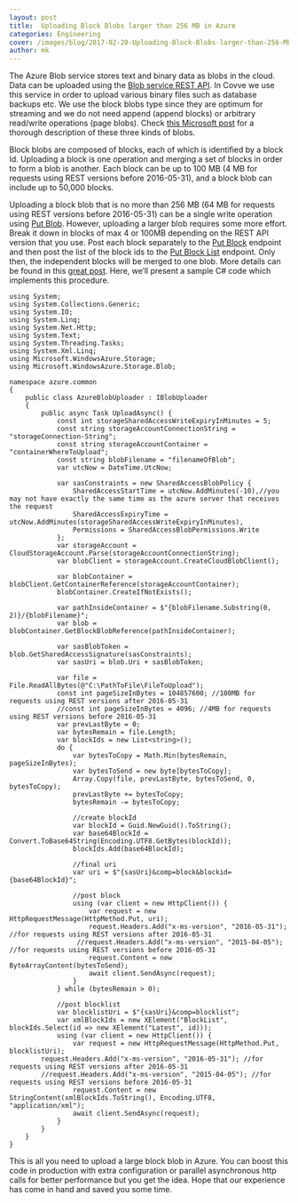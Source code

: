 ```yaml
---
layout: post
title:  Uploading Block Blobs larger than 256 MB in Azure
categories: Engineering
cover: /images/blog/2017-02-20-Uploading-Block-Blobs-larger-than-256-Mb-in-Azure/blob.png
author: mk
---
```

The Azure Blob service stores text and binary data as blobs in the cloud. Data can be uploaded using the [Blob service REST API][Blob service REST API]. In Covve we use this service in order to upload various binary files such as database backups etc. We use the block blobs type since they are optimum for streaming and we do not need append (append blocks) or arbitrary read/write operations (page blobs). Check [this Microsoft post][this Microsoft post] for a thorough description of these three kinds of blobs.
<!--more-->

Block blobs are composed of blocks, each of which is identified by a block Id. Uploading a block is one operation and merging a set of blocks in order to form a blob is another. Each block can be up to 100 MB (4 MB for requests using REST versions before 2016-05-31), and a block blob can include up to 50,000 blocks. 

Uploading a block blob that is no more than 256 MB (64 MB for requests using REST versions before 2016-05-31) can be a single write operation using [Put Blob][Put Blob]. However, uploading a larger blob requires some more effort. Break it down in blocks of max 4 or 100MB depending on the REST API version that you use. Post each block separately to the [Put Block][Put Block] endpoint  and then post the list of the block ids to the [Put Block List][Put Block List] endpoint. Only then, the independent blocks will be merged to one blob. More details can be found in this [great post][great post]. Here, we’ll present a sample C# code which implements this procedure.

~~~
using System;
using System.Collections.Generic;
using System.IO;
using System.Linq;
using System.Net.Http;
using System.Text;
using System.Threading.Tasks;
using System.Xml.Linq;
using Microsoft.WindowsAzure.Storage;
using Microsoft.WindowsAzure.Storage.Blob;

namespace azure.common
{
    public class AzureBlobUploader : IBlobUploader
    {
        public async Task UploadAsync() {
            const int storageSharedAccessWriteExpiryInMinutes = 5;
            const string storageAccountConnectionString = "storageConnection-String";
            const string storageAccountContainer = "containerWhereToUpload";
            const string blobFilename = "filenameOfBlob";
            var utcNow = DateTime.UtcNow;

            var sasConstraints = new SharedAccessBlobPolicy {
                SharedAccessStartTime = utcNow.AddMinutes(-10),//you may not have exactly the same time as the azure server that receives the request 
                SharedAccessExpiryTime = utcNow.AddMinutes(storageSharedAccessWriteExpiryInMinutes),
                Permissions = SharedAccessBlobPermissions.Write
            };
            var storageAccount = CloudStorageAccount.Parse(storageAccountConnectionString);
            var blobClient = storageAccount.CreateCloudBlobClient();

            var blobContainer = blobClient.GetContainerReference(storageAccountContainer);
            blobContainer.CreateIfNotExists();

            var pathInsideContainer = $"{blobFilename.Substring(0, 2)}/{blobFilename}";
            var blob = blobContainer.GetBlockBlobReference(pathInsideContainer);

            var sasBlobToken = blob.GetSharedAccessSignature(sasConstraints);
            var sasUri = blob.Uri + sasBlobToken;

		    var file = File.ReadAllBytes(@"C:\PathToFile\FileToUpload");
		    const int pageSizeInBytes = 104857600; //100MB for requests using REST versions after 2016-05-31
		    //const int pageSizeInBytes = 4096; //4MB for requests using REST versions before 2016-05-31
            var prevLastByte = 0;
            var bytesRemain = file.Length;
            var blockIds = new List<string>();
            do {                
                var bytesToCopy = Math.Min(bytesRemain, pageSizeInBytes);
                var bytesToSend = new byte[bytesToCopy];
				Array.Copy(file, prevLastByte, bytesToSend, 0, bytesToCopy);
                prevLastByte += bytesToCopy;
                bytesRemain -= bytesToCopy;

                //create blockId
                var blockId = Guid.NewGuid().ToString();
                var base64BlockId = Convert.ToBase64String(Encoding.UTF8.GetBytes(blockId));
                blockIds.Add(base64BlockId);

                //final uri
                var uri = $"{sasUri}&comp=block&blockid={base64BlockId}";

                //post block
                using (var client = new HttpClient()) {
                    var request = new HttpRequestMessage(HttpMethod.Put, uri);
	            	request.Headers.Add("x-ms-version", "2016-05-31"); //for requests using REST versions after 2016-05-31
	           	 //request.Headers.Add("x-ms-version", "2015-04-05"); //for requests using REST versions before 2016-05-31
                    request.Content = new ByteArrayContent(bytesToSend);
                    await client.SendAsync(request);
                }
            } while (bytesRemain > 0);

            //post blocklist
            var blocklistUri = $"{sasUri}&comp=blocklist";
            var xmlBlockIds = new XElement("BlockList", blockIds.Select(id => new XElement("Latest", id)));
            using (var client = new HttpClient()) {
                var request = new HttpRequestMessage(HttpMethod.Put, blocklistUri);
		request.Headers.Add("x-ms-version", "2016-05-31"); //for requests using REST versions after 2016-05-31
		//request.Headers.Add("x-ms-version", "2015-04-05"); //for requests using REST versions before 2016-05-31
                request.Content = new StringContent(xmlBlockIds.ToString(), Encoding.UTF8, "application/xml");
                await client.SendAsync(request);
            }
        }
    }
}
~~~

This is all you need to upload a large block blob in Azure. You can boost this code in production with extra configuration or parallel asynchronous http calls for better performance but you get the idea. Hope that our experience has come in hand and saved you some time.

[Blob service REST API]: https://docs.microsoft.com/en-us/rest/api/storageservices/fileservices/blob-service-rest-api
[this Microsoft post]: https://docs.microsoft.com/en-us/rest/api/storageservices/fileservices/understanding-block-blobs--append-blobs--and-page-blobs
[Put Blob]: https://docs.microsoft.com/en-us/rest/api/storageservices/fileservices/put-blob
[Put Block]: https://docs.microsoft.com/en-us/rest/api/storageservices/fileservices/put-block
[Put Block List]: https://docs.microsoft.com/en-us/rest/api/storageservices/fileservices/put-block-list
[great post]: https://docs.microsoft.com/en-us/rest/api/storageservices/fileservices/Understanding-Block-Blobs--Append-Blobs--and-Page-Blobs?redirectedfrom=MSDN
